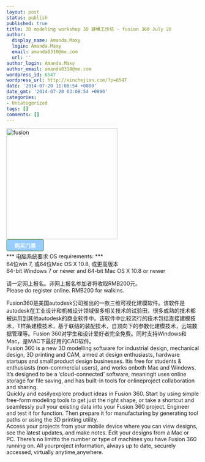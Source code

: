 ```yaml
---
layout: post
status: publish
published: true
title: 3D modeling workshop 3D 建模工作坊 - fusion 360 July 20
author:
  display_name: Amanda.Maxy
  login: Amanda.Maxy
  email: amanda0310@me.com
  url: ''
author_login: Amanda.Maxy
author_email: amanda0310@me.com
wordpress_id: 6547
wordpress_url: http://xinchejian.com/?p=6547
date: '2014-07-20 11:08:54 +0800'
date_gmt: '2014-07-20 03:08:54 +0800'
categories:
- Uncategorized
tags: []
comments: []
---
```

<p><a href="http://xinchejian.com/wp-content/uploads/2014/07/fusion.png"><img src="http://xinchejian.com/wp-content/uploads/2014/07/fusion-290x290.png" alt="fusion" width="290" height="290" class="aligncenter size-thumbnail wp-image-6548" /></a><br />
<a style="color: rgb(242, 255, 255); font-weight: 700; border: 1px solid rgb(74, 143, 50); border-top-left-radius: 4px; border-top-right-radius: 4px; border-bottom-right-radius: 4px; border-bottom-left-radius: 4px; cursor: pointer; display: inline-block; font-size: 14px; margin-bottom: 3px; overflow: visible; padding: 5px 20px 4px; text-decoration: none; background: rgb(153, 204, 255);" href="http://www.vasee.com/event/view.jsp?inid=ff80808146acac6f01473fcd673a1c95" target="_blank" id="ied_button_show" alt="购买门票3D modeling workshop 3D 建模工作坊 - fusion 360" title="购买门票">购买门票</a><br />
*** 电脑系统要求 OS requirements: ***<br />
64位win 7, 或64位Mac OS X 10.8, 或更高版本<br />
64-bit Windows 7 or newer and 64-bit Mac OS X 10.8 or newer</p>
<p>请一定网上报名。非网上报名参加者将收取RMB200元。<br />
Please do register online. RMB200 for walkins.</p>
<p>Fusion360是美国autodesk公司推出的一款三维可视化建模软件。该软件是autodesk在工业设计和机械设计领域很多相关技术的试验田，很多成熟的技术都被运用到其他autodesk的商业软件中。该软件中比较流行的技术包括直接建模技术，T样条建模技术，基于联结的装配技术，自顶向下的参数化建模技术，云端数据管理等。Fusion 360对学生和设计爱好者完全免费。同时支持Windows和Mac，是MAC下最好用的CAD软件。<br />
Fusion 360 is a new 3D modelling software for industrial design, mechanical design, 3D printing and CAM, aimed at design enthusiasts, hardware startups and small product design businesses. Itis free for students &amp; enthusiasts (non-commercial users), and works onboth Mac and Windows. It&rsquo;s designed to be a &lsquo;cloud-connected&rsquo; software, meaningit uses online storage for file saving, and has built-in tools for onlineproject collaboration and sharing.<br />
Quickly and easilyexplore product ideas in Fusion 360. Start by using simple free-form modeling tools to get just the right shape, or take a shortcut and seamlessly pull your existing data into your Fusion 360 project. Engineer and test it for function. Then prepare it for manufacturing by generating tool paths or using the 3D printing utility.<br />
Access your projects from your mobile device where you can view designs, see the latest updates, and make notes. Edit your designs from a Mac or PC. There&rsquo;s no limitto the number or type of machines you have Fusion 360 running on. All yourproject information, always up to date, securely accessed, virtually anytime,anywhere.</p>
